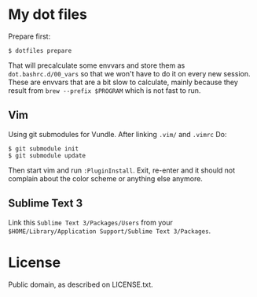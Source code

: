 # My dot files

Prepare first:

    $ dotfiles prepare

That will precalculate some envvars and store them as `dot.bashrc.d/00_vars`
so that we won't have to do it on every new session. These are envvars
that are a bit slow to calculate, mainly because they result from `brew --prefix $PROGRAM`
which is not fast to run.

## Vim

Using git submodules for Vundle. After linking `.vim/` and `.vimrc` Do:

    $ git submodule init
    $ git submodule update

Then start vim and run `:PluginInstall`. Exit, re-enter and it should not complain about the color scheme or anything else anymore.


## Sublime Text 3

Link this `Sublime Text 3/Packages/Users` from your `$HOME/Library/Application Support/Sublime Text 3/Packages`.

# License

Public domain, as described on LICENSE.txt.
